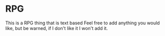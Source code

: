 RPG
===

This is a RPG thing that is text based
Feel free to add anything you would like, but be warned, if I don't like it I won't add it.
